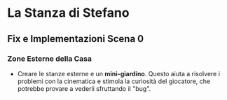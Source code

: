 # La Stanza di Stefano

## Fix e Implementazioni Scena 0

### Zone Esterne della Casa
- Creare le stanze esterne e un **mini-giardino**. Questo aiuta a risolvere i problemi con la cinematica e stimola la curiosità del giocatore, che potrebbe provare a vederli sfruttando il "bug".
